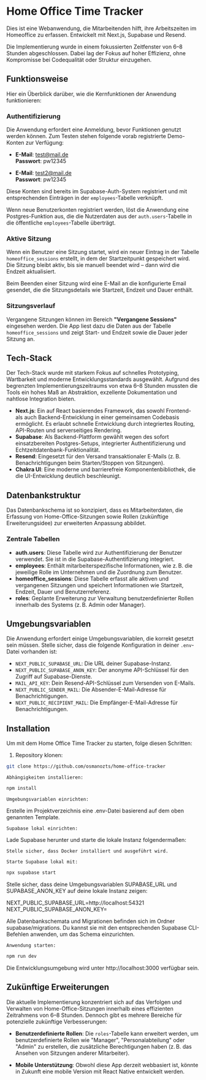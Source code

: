 # Home Office Time Tracker

Dies ist eine Webanwendung, die Mitarbeitenden hilft, ihre Arbeitszeiten im Homeoffice zu erfassen. Entwickelt mit Next.js, Supabase und Resend.

Die Implementierung wurde in einem fokussierten Zeitfenster von 6–8 Stunden abgeschlossen. Dabei lag der Fokus auf hoher Effizienz, ohne Kompromisse bei Codequalität oder Struktur einzugehen.

## Funktionsweise

Hier ein Überblick darüber, wie die Kernfunktionen der Anwendung funktionieren:

### Authentifizierung

Die Anwendung erfordert eine Anmeldung, bevor Funktionen genutzt werden können. Zum Testen stehen folgende vorab registrierte Demo-Konten zur Verfügung:

- **E-Mail**: test@mail.de  
  **Passwort**: pw12345

- **E-Mail**: test2@mail.de  
  **Passwort**: pw12345

Diese Konten sind bereits im Supabase-Auth-System registriert und mit entsprechenden Einträgen in der `employees`-Tabelle verknüpft.

Wenn neue Benutzerkonten registriert werden, löst die Anwendung eine Postgres-Funktion aus, die die Nutzerdaten aus der `auth.users`-Tabelle in die öffentliche `employees`-Tabelle überträgt.

### Aktive Sitzung

Wenn ein Benutzer eine Sitzung startet, wird ein neuer Eintrag in der Tabelle `homeoffice_sessions` erstellt, in dem der Startzeitpunkt gespeichert wird. Die Sitzung bleibt aktiv, bis sie manuell beendet wird – dann wird die Endzeit aktualisiert.

Beim Beenden einer Sitzung wird eine E-Mail an die konfigurierte Email gesendet, die die Sitzungsdetails wie Startzeit, Endzeit und Dauer enthält.

### Sitzungsverlauf

Vergangene Sitzungen können im Bereich **"Vergangene Sessions"** eingesehen werden. Die App liest dazu die Daten aus der Tabelle `homeoffice_sessions` und zeigt Start- und Endzeit sowie die Dauer jeder Sitzung an.

## Tech-Stack

Der Tech-Stack wurde mit starkem Fokus auf schnelles Prototyping, Wartbarkeit und moderne Entwicklungsstandards ausgewählt. Aufgrund des begrenzten Implementierungszeitraums von etwa 6–8 Stunden mussten die Tools ein hohes Maß an Abstraktion, exzellente Dokumentation und nahtlose Integration bieten.

- **Next.js**: Ein auf React basierendes Framework, das sowohl Frontend- als auch Backend-Entwicklung in einer gemeinsamen Codebasis ermöglicht. Es erlaubt schnelle Entwicklung durch integriertes Routing, API-Routen und serverseitiges Rendering.
- **Supabase**: Als Backend-Plattform gewählt wegen des sofort einsatzbereiten Postgres-Setups, integrierter Authentifizierung und Echtzeitdatenbank-Funktionalität.
- **Resend**: Eingesetzt für den Versand transaktionaler E-Mails (z. B. Benachrichtigungen beim Starten/Stoppen von Sitzungen).
- **Chakra UI**: Eine moderne und barrierefreie Komponentenbibliothek, die die UI-Entwicklung deutlich beschleunigt.

## Datenbankstruktur

Das Datenbankschema ist so konzipiert, dass es Mitarbeiterdaten, die Erfassung von Home-Office-Sitzungen sowie Rollen (zukünftige Erweiterungsidee) zur erweiterten Anpassung abbildet.

### Zentrale Tabellen

- **auth.users**: Diese Tabelle wird zur Authentifizierung der Benutzer verwendet. Sie ist in die Supabase-Authentifizierung integriert.
- **employees**: Enthält mitarbeiterspezifische Informationen, wie z. B. die jeweilige Rolle im Unternehmen und die Zuordnung zum Benutzer.
- **homeoffice_sessions**: Diese Tabelle erfasst alle aktiven und vergangenen Sitzungen und speichert Informationen wie Startzeit, Endzeit, Dauer und Benutzerreferenz.
- **roles**: Geplante Erweiterung zur Verwaltung benutzerdefinierter Rollen innerhalb des Systems (z. B. Admin oder Manager).

## Umgebungsvariablen

Die Anwendung erfordert einige Umgebungsvariablen, die korrekt gesetzt sein müssen. Stelle sicher, dass die folgende Konfiguration in deiner `.env`-Datei vorhanden ist:

- `NEXT_PUBLIC_SUPABASE_URL`: Die URL deiner Supabase-Instanz.
- `NEXT_PUBLIC_SUPABASE_ANON_KEY`: Der anonyme API-Schlüssel für den Zugriff auf Supabase-Dienste.
- `MAIL_API_KEY`: Dein Resend-API-Schlüssel zum Versenden von E-Mails.
- `NEXT_PUBLIC_SENDER_MAIL`: Die Absender-E-Mail-Adresse für Benachrichtigungen.
- `NEXT_PUBLIC_RECIPIENT_MAIL`: Die Empfänger-E-Mail-Adresse für Benachrichtigungen.

## Installation

Um mit dem Home Office Time Tracker zu starten, folge diesen Schritten:

1. Repository klonen:

```bash
git clone https://github.com/osmanozts/home-office-tracker
```

    Abhängigkeiten installieren:

```bash
npm install
```

    Umgebungsvariablen einrichten:

Erstelle im Projektverzeichnis eine .env-Datei basierend auf dem oben genannten Template.

    Supabase lokal einrichten:

Lade Supabase herunter und starte die lokale Instanz folgendermaßen:

    Stelle sicher, dass Docker installiert und ausgeführt wird.

    Starte Supabase lokal mit:

```bash
npx supabase start
```

Stelle sicher, dass deine Umgebungsvariablen SUPABASE_URL und SUPABASE_ANON_KEY auf deine lokale Instanz zeigen:

NEXT_PUBLIC_SUPABASE_URL=http://localhost:54321
NEXT_PUBLIC_SUPABASE_ANON_KEY=<dein-anon-key>

Alle Datenbankschemata und Migrationen befinden sich im Ordner supabase/migrations. Du kannst sie mit den entsprechenden Supabase CLI-Befehlen anwenden, um das Schema einzurichten.

    Anwendung starten:

```bash
npm run dev
```

Die Entwicklungsumgebung wird unter http://localhost:3000 verfügbar sein.

## Zukünftige Erweiterungen

Die aktuelle Implementierung konzentriert sich auf das Verfolgen und Verwalten von Home-Office-Sitzungen innerhalb eines effizienten Zeitrahmens von 6–8 Stunden. Dennoch gibt es mehrere Bereiche für potenzielle zukünftige Verbesserungen:

- **Benutzerdefinierte Rollen**: Die `roles`-Tabelle kann erweitert werden, um benutzerdefinierte Rollen wie "Manager", "Personalabteilung" oder "Admin" zu erstellen, die zusätzliche Berechtigungen haben (z. B. das Ansehen von Sitzungen anderer Mitarbeiter).

- **Mobile Unterstützung**: Obwohl diese App derzeit webbasiert ist, könnte in Zukunft eine mobile Version mit React Native entwickelt werden.
